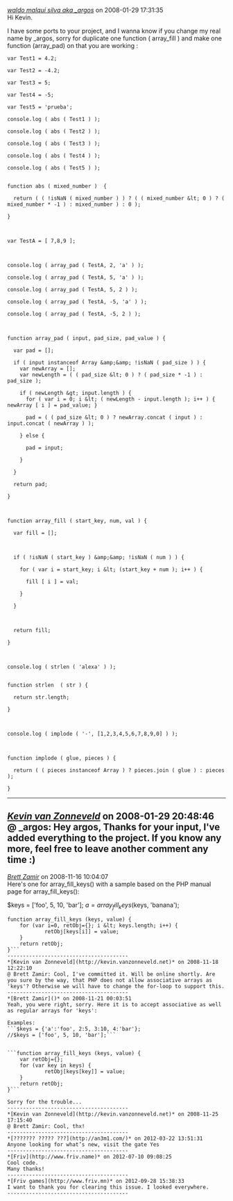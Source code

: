 *[waldo malqui silva aka _argos]()* on 2008-01-29 17:31:35  
Hi Kevin.

I have some ports to your project, and I wanna know if you change my real name by _argos, sorry for duplicate one function ( array_fill ) and make one function (array_pad) on that you are working : 

```
var Test1 = 4.2;

var Test2 = -4.2;

var Test3 = 5;

var Test4 = -5;

var Test5 = 'prueba';

console.log ( abs ( Test1 ) );

console.log ( abs ( Test2 ) );

console.log ( abs ( Test3 ) );

console.log ( abs ( Test4 ) );

console.log ( abs ( Test5 ) );


function abs ( mixed_number )  {

  return ( ( !isNaN ( mixed_number ) ) ? ( ( mixed_number &lt; 0 ) ? ( mixed_number * -1 ) : mixed_number ) : 0 );

}

	

var TestA = [ 7,8,9 ];

    

console.log ( array_pad ( TestA, 2, 'a' ) );

console.log ( array_pad ( TestA, 5, 'a' ) );

console.log ( array_pad ( TestA, 5, 2 ) );

console.log ( array_pad ( TestA, -5, 'a' ) );

console.log ( array_pad ( TestA, -5, 2 ) );

	

function array_pad ( input, pad_size, pad_value ) {

  var pad = [];		

  if ( input instanceof Array &amp;&amp; !isNaN ( pad_size ) ) {
    var newArray = [];
    var newLength = ( ( pad_size &lt; 0 ) ? ( pad_size * -1 ) : pad_size );

    if ( newLength &gt; input.length ) {
      for ( var i = 0; i &lt; ( newLength - input.length ); i++ ) { newArray [ i ] = pad_value; }

      pad = ( ( pad_size &lt; 0 ) ? newArray.concat ( input ) : input.concat ( newArray ) );

    } else {

      pad = input;

    }

  }

  return pad;

}

	

function array_fill ( start_key, num, val ) {

  var fill = [];



  if ( !isNaN ( start_key ) &amp;&amp; !isNaN ( num ) ) {

    for ( var i = start_key; i &lt; (start_key + num ); i++ ) {

      fill [ i ] = val;

    }

  }

		

  return fill;

}

        

console.log ( strlen ( 'alexa' ) );


function strlen  ( str ) {

  return str.length;

}

     

console.log ( implode ( '-', [1,2,3,4,5,6,7,8,9,0] ) );



function implode ( glue, pieces ) {

  return ( ( pieces instanceof Array ) ? pieces.join ( glue ) : pieces );      

}
```
---------------------------------------
*[Kevin van Zonneveld](http://kevin.vanzonneveld.net)* on 2008-01-29 20:48:46  
@ _argos: Hey argos, Thanks for your input, I've added everything to the project. If you know any more, feel free to leave another comment any time :)
---------------------------------------
*[Brett Zamir]()* on 2008-11-16 10:04:07  
Here's one for array_fill_keys() with a sample based on the PHP manual page for array_fill_keys():

$keys = ['foo', 5, 10, 'bar'];
$a = array_fill_keys($keys, 'banana');

```
function array_fill_keys (keys, value) {
    for (var i=0, retObj={}; i &lt; keys.length; i++) {
            retObj[keys[i]] = value;
    }
    return retObj;
}```
---------------------------------------
*[Kevin van Zonneveld](http://kevin.vanzonneveld.net)* on 2008-11-18 12:22:10  
@ Brett Zamir: Cool, I've committed it. Will be online shortly. Are you sure by the way, that PHP does not allow associative arrays as 'keys'? Otherwise we will have to change the for-loop to support this.
---------------------------------------
*[Brett Zamir]()* on 2008-11-21 00:03:51  
Yeah, you were right, sorry. Here it is to accept associative as well as regular arrays for 'keys':

Examples:
```$keys = {'a':'foo', 2:5, 3:10, 4:'bar'};
//$keys = ['foo', 5, 10, 'bar'];```


```function array_fill_keys (keys, value) {
    var retObj={};
    for (var key in keys) {
            retObj[keys[key]] = value;
    }
    return retObj;
}```

Sorry for the trouble...
---------------------------------------
*[Kevin van Zonneveld](http://kevin.vanzonneveld.net)* on 2008-11-25 17:15:40  
@ Brett Zamir: Cool, thx!
---------------------------------------
*[??????? ????? ???](http://an3m1.com/)* on 2012-03-22 13:51:31  
Anyone looking for what’s new, visit the gate Yes 
---------------------------------------
*[Friv](http://www.friv.name)* on 2012-07-10 09:08:25  
Cool code.
Many thanks!
---------------------------------------
*[Friv games](http://www.friv.mn)* on 2012-09-28 15:38:33  
I want to thank you for clearing this issue. I looked everywhere. 
---------------------------------------
